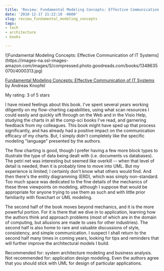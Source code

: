 ```yaml
---
title: 'Review: Fundamental Modeling Concepts: Effective Communication of IT Systems'
date: '2010-12-17 21:22:18 -0600'
slug: review_fundamental_modeling_concepts
tags:
- tech
- architecture
- books

---
```


<div class="rightImage">
![Fundamental Modeling Concepts: Effective Communication of IT Systems](https://images-na.ssl-images-amazon.com/images/S/compressed.photo.goodreads.com/books/1348635070i/4000313.jpg)
</div>

[Fundamental
Modeling Concepts: Effective Communication of IT Systems](https://www.goodreads.com/book/show/4000313-fundamental-modeling-concepts) by Andreas Knopfel

My rating: 3 of 5 stars

I have mixed feelings about this book. I've spent several years working
diligently on my flow-charting capabilities, using what scan resources I could
easily and quickly sift through on the Web and in the Visio Help, studying the
charts in all the comp-sci books I've read, and garnering feedback from my
colleagues. This book might have sped up that process significantly, and has
already had a positive impact on the communication efficacy of my charts. But, I
simply didn't  completely like the specific modeling "language" presented by the
authors.

<!-- truncate -->

The flow charting is good, though I prefer having a few more block types to
illustrate the type of data being dealt with (i.e. documents vs databases). The
petri net was interesting but seemed like overkill -- when that level of detail
is needed, then it is probably time to move into UML. But my experience is
limited; I certainly don't know what others would find. And then there's the
entity diagramming (ERD), which was simply non-standard. Too much space was
dedicated to the fine details of the mechanics of these three viewpoints on
modeling, although I suppose that would be appropriate for  anyone trying to use
them as such and with little prior familiarity with flowchart or UML modeling.

The second half of the book moves beyond mechanics, and it is the more powerful
portion. For it is there that we dive in to application, learning how the
authors think and approach problems (most of which are in the domain of
computing, but allusions are made to uses for other industries). The second half
is also home to rare and valuable discussions of style, consistency, and simple
communication. I suspect I shall return to the second half many times in coming
years, looking for tips and reminders that will further improve the
architectural models I build.

Recommended for: system architecture modeling and business analysis. Not
recommended for: application design modeling. Even the authors agree that you
should stick with UML for design of particular applications.
